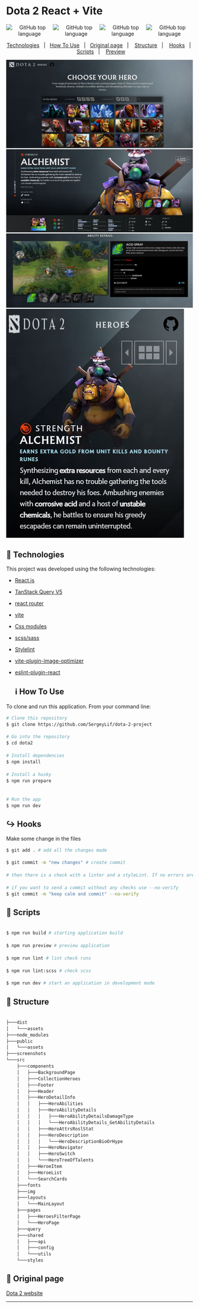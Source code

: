 # Dota 2 React + Vite

<p align="center" style="display: flex; justify-content: space-between;"> 
   <img alt="GitHub top language" src="https://img.shields.io/badge/SCSS-26.6%25-blue">
    <img alt="GitHub top language" src="https://img.shields.io/badge/javascript-72.9%25-orange">
  <img alt="GitHub top language" src="https://img.shields.io/badge/languages-3-green">
  <img alt="GitHub top language" src="https://img.shields.io/badge/code%20size-108%20kb-yellow">
</p>

<p align="center">
  <a href="#rocket-technologies">Technologies</a>&nbsp;&nbsp;&nbsp;|&nbsp;&nbsp;
  <a href="#information_source-how-to-use">How To Use</a>&nbsp;&nbsp;&nbsp;|&nbsp;&nbsp;
  <a href="#eyes-website">Original page</a>&nbsp;&nbsp;&nbsp;|&nbsp;
  &nbsp;
  <a href="#hammer-structure">Structure</a>&nbsp;&nbsp;&nbsp;|&nbsp;
  &nbsp;
  <a href="#arrow_right_hook-Hooks">Hooks</a>&nbsp;&nbsp;&nbsp;|&nbsp;
  &nbsp;
  <a href="#pushpin-scripts">Scripts</a>&nbsp;&nbsp;&nbsp;|&nbsp;
   &nbsp;
  <a href="https://dota-2-project.vercel.app/">Preview</a>
</p>


![App Screenshot](./screenshots/main-screen.JPG)
![App Screenshot](./screenshots/screen-of-hero-page.JPG)
![App Screenshot](./screenshots/ability-details-block.JPG)
![App Screenshot](./screenshots/mobile-version.JPG)


## :rocket: Technologies

This project was developed using the following technologies:

- [React.js](https://react.dev/)
- [TanStack Query V5](https://tanstack.com/query/latest/docs/framework/react/overview)
- [react router](https://reactrouter.com/en/main)
- [vite](https://vitejs.dev/)
- [Css modules](https://github.com/css-modules/css-modules)
- [scss/sass](https://sass-lang.com/)
- [Stylelint](https://stylelint.io/)
- [vite-plugin-image-optimizer](https://github.com/FatehAK/vite-plugin-image-optimizer)
- [eslint-plugin-react](eslint-plugin-react)

  ## :information_source: How To Use

To clone and run this application. From your command line:

```bash
# Clone this repository
$ git clone https://github.com/SergeyLif/dota-2-project

# Go into the repository
$ cd dota2

# Install dependencies
$ npm install

# Install a husky
$ npm run prepare


# Run the app
$ npm run dev
```

## :arrow_right_hook: Hooks

Make some change in the files

```bash
$ git add . # add all the changes made

$ git commit -m "new changes" # create commit

# then there is a check with a linter and a styleLint. If no errors are found, run a post-commit which will push the changes to github

# if you want to send a commit without any checks use --no-verify
$ git commit -m "keep calm and commit" --no-verify

```

## :pushpin: Scripts

```bash

$ npm run build # starting application build

$ npm run preview # preview application

$ npm run lint # lint check runs

$ npm run lint:scss # check scss 

$ npm run dev # start an application in development mode 

```


## :hammer: Structure

```bash

├───dist
│   └───assets
├───node_modules
├───public
│   └───assets
├───screenshots
└───src
    ├───components
    │   ├───BackgroundPage
    │   ├───CollectionHeroes
    │   ├───Footer
    │   ├───Header
    │   ├───HeroDetailInfo
    │   │   ├───HeroAbilities
    │   │   ├───HeroAbilityDetails
    │   │   │   ├───HeroAbilityDetailsDamageType
    │   │   │   └───HeroAbilityDetails_GetAbilityDetails
    │   │   ├───HeroAttrsRoslStat
    │   │   ├───HeroDescription
    │   │   │   └───HeroDescriptionBioOrHype
    │   │   ├───HeroNavigator
    │   │   ├───HeroSwitch
    │   │   └───HeroTreeOfTalents
    │   ├───HeroeItem
    │   ├───HeroeList
    │   └───SearchCards
    ├───fonts
    ├───img
    ├───layouts
    │   └───MainLayout
    ├───pages
    │   ├───HeroesFilterPage
    │   └───HeroPage
    ├───query
    ├───shared
    │   ├───api
    │   ├───config
    │   └───utils
    └───styles

```

## :eyes: Original page

[Dota 2 website](https://www.dota2.com/heroes)

---